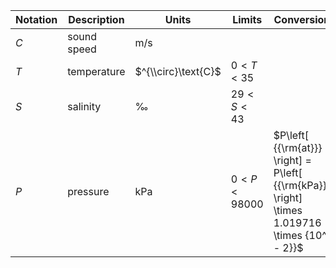 Notation | Description | Units | Limits | Conversion
--- | --- | --- | --- | ---
$C$ | sound speed | $\text{m/s}$
$T$ | temperature | $^{\\circ}\text{C}$ | $0 < T < 35$
$S$ | salinity | $\text{‰}$  | $29 < S < 43$
$P$ | pressure | $\text{kPa}$ | $0 < P < 98000$ | $P\left[ {{\rm{at}}} \right] = P\left[ {{\rm{kPa}}} \right] \times 1.019716 \times {10^{ - 2}}$